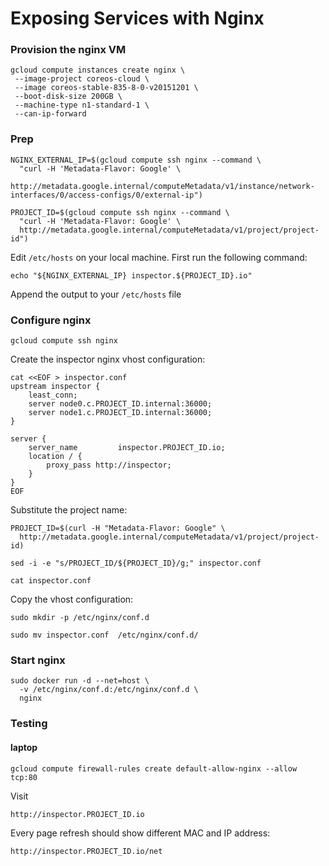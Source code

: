 # Exposing Services with Nginx

### Provision the nginx VM

```
gcloud compute instances create nginx \
 --image-project coreos-cloud \
 --image coreos-stable-835-8-0-v20151201 \
 --boot-disk-size 200GB \
 --machine-type n1-standard-1 \
 --can-ip-forward
```

### Prep 

```
NGINX_EXTERNAL_IP=$(gcloud compute ssh nginx --command \
  "curl -H 'Metadata-Flavor: Google' \
   http://metadata.google.internal/computeMetadata/v1/instance/network-interfaces/0/access-configs/0/external-ip")
```

```
PROJECT_ID=$(gcloud compute ssh nginx --command \
  "curl -H 'Metadata-Flavor: Google' \
  http://metadata.google.internal/computeMetadata/v1/project/project-id")
```

Edit `/etc/hosts` on your local machine. First run the following command:

```
echo "${NGINX_EXTERNAL_IP} inspector.${PROJECT_ID}.io"
```

Append the output to your `/etc/hosts` file

### Configure nginx

```
gcloud compute ssh nginx
```

Create the inspector nginx vhost configuration:

```
cat <<EOF > inspector.conf
upstream inspector {
    least_conn;
    server node0.c.PROJECT_ID.internal:36000;
    server node1.c.PROJECT_ID.internal:36000;
}

server {
    server_name         inspector.PROJECT_ID.io;
    location / {
        proxy_pass http://inspector;
    }
}
EOF
```

Substitute the project name:

```
PROJECT_ID=$(curl -H "Metadata-Flavor: Google" \
  http://metadata.google.internal/computeMetadata/v1/project/project-id)
```

```
sed -i -e "s/PROJECT_ID/${PROJECT_ID}/g;" inspector.conf
```

```
cat inspector.conf
```

Copy the vhost configuration:

```
sudo mkdir -p /etc/nginx/conf.d
```

```
sudo mv inspector.conf  /etc/nginx/conf.d/
```

### Start nginx

```
sudo docker run -d --net=host \
  -v /etc/nginx/conf.d:/etc/nginx/conf.d \
  nginx
```

### Testing 

#### laptop

```
gcloud compute firewall-rules create default-allow-nginx --allow tcp:80
```

Visit 

```
http://inspector.PROJECT_ID.io
```

Every page refresh should show different MAC and IP address:

```
http://inspector.PROJECT_ID.io/net
```
